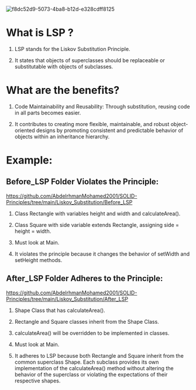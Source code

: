 ![f8dc52d9-5073-4ba8-b12d-e328cdff8125](https://github.com/AbdelrhmanMohamed2001/SOLID-Principles/assets/108559069/997fe569-ee8e-4419-9bf9-24de09c38804)



# What is LSP ?

1. LSP stands for the Liskov Substitution Principle.

2. It states that objects of superclasses should be replaceable or substitutable with objects of subclasses.


# What are the benefits?

1. Code Maintainability and Reusability: Through substitution, reusing code in all parts becomes easier.

2. It contributes to creating more flexible, maintainable, and robust object-oriented designs by promoting consistent and predictable behavior of objects within an inheritance hierarchy.


# Example:

## Before_LSP Folder Violates the Principle:

https://github.com/AbdelrhmanMohamed2001/SOLID-Principles/tree/main/Liskov_Substitution/Before_LSP

1. Class Rectangle with variables height and width and calculateArea().

2. Class Square with side variable extends Rectangle, assigning side = height = width.

3. Must look at Main.

4. It violates the principle because it changes the behavior of setWidth and setHeight methods.


## After_LSP Folder Adheres to the Principle:

https://github.com/AbdelrhmanMohamed2001/SOLID-Principles/tree/main/Liskov_Substitution/After_LSP

1. Shape Class that has calculateArea().

2. Rectangle and Square classes inherit from the Shape Class.

3. calculateArea() will be overridden to be implemented in classes.

4. Must look at Main.

5. It adheres to LSP because both Rectangle and Square inherit from the common superclass Shape. Each subclass provides its own implementation of the calculateArea() method without altering the behavior of the superclass or violating the expectations of their respective shapes.



   
